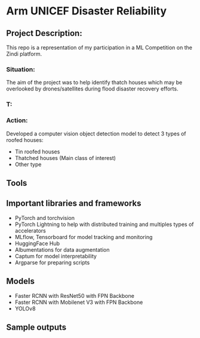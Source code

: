 # Arm UNICEF Disaster Reliability

## Project Description:
This repo is a representation of my participation in a ML Competition on the Zindi platform.

### Situation: 
The aim of the project was to help identify thatch houses which may be overlooked by drones/satellites during 
flood disaster recovery efforts.
### T:

### Action:
Developed a computer vision object detection model to detect 3 types of roofed houses:
* Tin roofed houses
* Thatched houses (Main class of interest)
* Other type

## Tools

## Important libraries and frameworks
* PyTorch and torchvision
* PyTorch Lightning to help with distributed training and multiples types of accelerators
* MLflow, Tensorboard for model tracking and monitoring
* HuggingFace Hub
* Albumentations for data augmentation
* Captum for model interpretability
* Argparse for preparing scripts

## Models
* Faster RCNN with ResNet50 with FPN Backbone
* Faster RCNN with Mobilenet V3 with FPN Backbone
* YOLOv8
## Sample outputs
